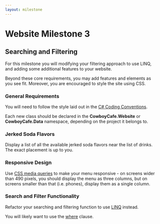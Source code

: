 ```yaml
---
layout: milestone
---
```

# Website Milestone 3

## Searching and Filtering
For this milestone you will modifying your filtering approach to use LINQ, and adding some additional features to your website.

Beyond these core requirements, you may add features and elements as you see fit.  Moreover, you are encouraged to style the site using CSS.

### General Requirements

You will need to follow the style laid out in the [C# Coding Conventions](https://docs.microsoft.com/en-us/dotnet/csharp/programming-guide/inside-a-program/coding-conventions).

Each new class should be declared in the **CowboyCafe.Website** or **CowboyCafe.Data** namespace, depending on the project it belongs to.

### Jerked Soda Flavors

Display a list of all the available jerked soda flavors near the list of drinks.  The exact placement is up to you.

### Responsive Design

Use [CSS media queries](https://developer.mozilla.org/en-US/docs/Web/CSS/Media_Queries/Using_media_queries) to make your menu responsive - on screens wider than 490 pixels, you should display the menu as three columns, but on screens smaller than that (i.e. phones), display them as a single column.

### Search and Filter Functionality

Refactor your searching and filtering function to use [LINQ](https://docs.microsoft.com/en-us/dotnet/csharp/programming-guide/concepts/linq/) instead.

You will likely want to use the [where](https://docs.microsoft.com/en-us/dotnet/csharp/programming-guide/concepts/linq/filtering-data) clause.
